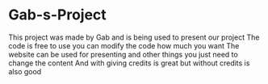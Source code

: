 # Gab-s-Project

This project was made by Gab and is being used to present our project 
The code is free to use you can modify the code how much you want
The website can be used for presenting and other things you just need to change the content
And with giving credits is great but without credits is also good

